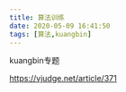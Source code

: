 ```yaml
---
title: 算法训练
date: 2020-05-09 16:41:50
tags: [算法,kuangbin]
---
```


kuangbin专题

https://vjudge.net/article/371